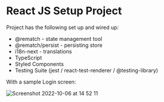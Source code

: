 # React JS Setup Project
Project has the following set up and wired up:
- @rematch - state management tool
- @rematch/persist - persisting store
- i18n-next - translations
- TypeScript
- Styled Components
- Testing Suite (jest / react-test-renderer / @testing-library)

With a sample Login screen:

![Screenshot 2022-10-06 at 14 52 11](https://user-images.githubusercontent.com/31858485/194331843-482c43b7-48ab-4461-bb6a-844b79418684.png)
